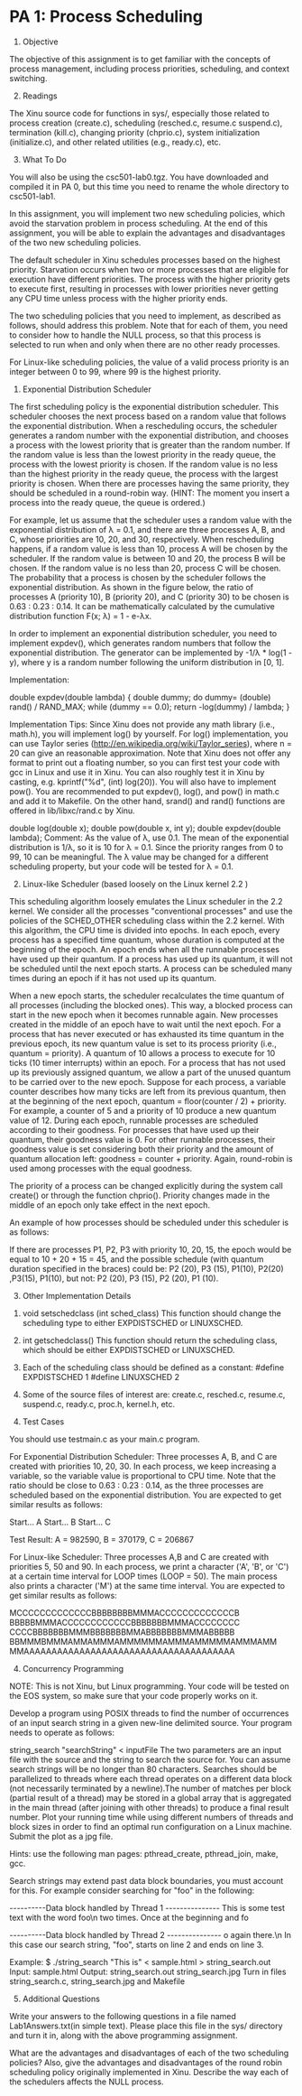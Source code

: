 # PA 1: Process Scheduling

1. Objective

The objective of this assignment is to get familiar with the concepts of process management, including process priorities, scheduling, and context switching.

2. Readings

The Xinu source code for functions in sys/, especially those related to process creation (create.c), scheduling (resched.c, resume.c suspend.c), termination (kill.c), changing priority (chprio.c), system initialization (initialize.c), and other related utilities (e.g., ready.c), etc.

3. What To Do

You will also be using the csc501-lab0.tgz. You have downloaded and compiled it in PA 0, but this time you need to rename the whole directory to csc501-lab1.

In this assignment, you will implement two new scheduling policies, which avoid the starvation problem in process scheduling. At the end of this assignment, you will be able to explain the advantages and disadvantages of the two new scheduling policies.

The default scheduler in Xinu schedules processes based on the highest priority. Starvation occurs when two or more processes that are eligible for execution have different priorities. The process with the higher priority gets to execute first, resulting in processes with lower priorities never getting any CPU time unless process with the higher priority ends.

The two scheduling policies that you need to implement, as described as follows, should address this problem. Note that for each of them, you need to consider how to handle the NULL process, so that this process is selected to run when and only when there are no other ready processes.

For Linux-like scheduling policies, the value of a valid process priority is an integer between 0 to 99, where 99 is the highest priority.

1) Exponential Distribution Scheduler

The first scheduling policy is the exponential distribution scheduler. This scheduler chooses the next process based on a random value that follows the exponential distribution. When a rescheduling occurs, the scheduler generates a random number with the exponential distribution, and chooses a process with the lowest priority that is greater than the random number. If the random value is less than the lowest priority in the ready queue, the process with the lowest priority is chosen. If the random value is no less than the highest priority in the ready queue, the process with the largest priority is chosen. When there are processes having the same priority, they should be scheduled in a round-robin way. (HINT: The moment you insert a process into the ready queue, the queue is ordered.)

For example, let us assume that the scheduler uses a random value with the exponential distribution of λ = 0.1, and there are three processes A, B, and C, whose priorities are 10, 20, and 30, respectively. When rescheduling happens, if a random value is less than 10, process A will be chosen by the scheduler. If the random value is between 10 and 20, the process B will be chosen. If the random value is no less than 20, process C will be chosen. The probability that a process is chosen by the scheduler follows the exponential distribution. As shown in the figure below, the ratio of processes A (priority 10), B (priority 20), and C (priority 30) to be chosen is 0.63 : 0.23 : 0.14. It can be mathematically calculated by the cumulative distribution function F(x; λ) = 1 - e-λx.


In order to implement an exponential distribution scheduler, you need to implement expdev(), which generates random numbers that follow the exponential distribution. The generator can be implemented by -1/λ * log(1 - y), where y is a random number following the uniform distribution in [0, 1].

Implementation:

double expdev(double lambda) {
    double dummy;
    do
        dummy= (double) rand() / RAND_MAX;
    while (dummy == 0.0);
    return -log(dummy) / lambda;
}
	
Implementation Tips: Since Xinu does not provide any math library (i.e., math.h), you will implement log() by yourself. For log() implementation, you can use Taylor series (http://en.wikipedia.org/wiki/Taylor_series), where n = 20 can give an reasonable approximation. Note that Xinu does not offer any format to print out a floating number, so you can first test your code with gcc in Linux and use it in Xinu. You can also roughly test it in Xinu by casting, e.g. kprintf("%d", (int) log(20)). You will also have to implement pow(). You are recommended to put expdev(), log(), and pow() in math.c and add it to Makefile. On the other hand, srand() and rand() functions are offered in lib/libxc/rand.c by Xinu.

double log(double x);
double pow(double x, int y);
double expdev(double lambda);
Comment: As the value of λ, use 0.1. The mean of the exponential distribution is 1/λ, so it is 10 for λ = 0.1. Since the priority ranges from 0 to 99, 10 can be meaningful. The λ value may be changed for a different scheduling property, but your code will be tested for λ = 0.1.

2) Linux-like Scheduler (based loosely on the Linux kernel 2.2 )

This scheduling algorithm loosely emulates the Linux scheduler in the 2.2 kernel. We consider all the processes "conventional processes" and use the policies of the SCHED_OTHER scheduling class within the 2.2 kernel. With this algorithm, the CPU time is divided into epochs. In each epoch, every process has a specified time quantum, whose duration is computed at the beginning of the epoch. An epoch ends when all the runnable processes have used up their quantum. If a process has used up its quantum, it will not be scheduled until the next epoch starts. A process can be scheduled many times during an epoch if it has not used up its quantum.

When a new epoch starts, the scheduler recalculates the time quantum of all processes (including the blocked ones). This way, a blocked process can start in the new epoch when it becomes runnable again. New processes created in the middle of an epoch have to wait until the next epoch. For a process that has never executed or has exhausted its time quantum in the previous epoch, its new quantum value is set to its process priority (i.e., quantum = priority). A quantum of 10 allows a process to execute for 10 ticks (10 timer interrupts) within an epoch. For a process that has not used up its previously assigned quantum, we allow a part of the unused quantum to be carried over to the new epoch. Suppose for each process, a variable counter describes how many ticks are left from its previous quantum, then at the beginning of the next epoch, quantum = floor(counter / 2) + priority. For example, a counter of 5 and a priority of 10 produce a new quantum value of 12.
During each epoch, runnable processes are scheduled according to their goodness. For processes that have used up their quantum, their goodness value is 0. For other runnable processes, their goodness value is set considering both their priority and the amount of quantum allocation left: goodness = counter + priority. Again, round-robin is used among processes with the equal goodness.

The priority of a process can be changed explicitly during the system call create() or through the function chprio(). Priority changes made in the middle of an epoch only take effect in the next epoch.

An example of how processes should be scheduled under this scheduler is as follows:

If there are processes P1, P2, P3 with priority 10, 20, 15, the epoch would be equal to 10 + 20 + 15 = 45, and the possible schedule (with quantum duration specified in the braces) could be: P2 (20), P3 (15), P1(10), P2(20) ,P3(15), P1(10), but not: P2 (20), P3 (15), P2 (20), P1 (10).

3) Other Implementation Details

1. void setschedclass (int sched_class) 
      This function should change the scheduling type to either EXPDISTSCHED or LINUXSCHED. 

2. int getschedclass() 
      This function should return the scheduling class, which should be either EXPDISTSCHED or LINUXSCHED. 

3. Each of the scheduling class should be defined as a constant: 
      #define EXPDISTSCHED 1 
      #define LINUXSCHED 2 

4. Some of the source files of interest are: create.c, resched.c, resume.c, suspend.c, ready.c, proc.h, kernel.h, etc. 

4) Test Cases

You should use testmain.c as your main.c program. 

For Exponential Distribution Scheduler: 
Three processes A, B, and C are created with priorities 10, 20, 30. In each process, we keep increasing a variable, so the variable value is proportional to CPU time. Note that the ratio should be close to 0.63 : 0.23 : 0.14, as the three processes are scheduled based on the exponential distribution. You are expected to get similar results as follows: 

Start... A
Start... B
Start... C

Test Result: A = 982590, B = 370179, C = 206867 

For Linux-like Scheduler: 
Three processes A,B and C are created with priorities 5, 50 and 90. In each process, we print a character ('A', 'B', or 'C') at a certain time interval for LOOP times (LOOP = 50). The main process also prints a character ('M') at the same time interval. You are expected to get similar results as follows: 

MCCCCCCCCCCCCCBBBBBBBBMMMACCCCCCCCCCCCCB
BBBBBMMMACCCCCCCCCCCCBBBBBBBMMMACCCCCCCC
CCCCBBBBBBBMMMBBBBBBBMMABBBBBBBMMMABBBBB
BBMMMBMMMAMMAMMMAMMMMMMAMMMAMMMMMAMMMAMM
MMAAAAAAAAAAAAAAAAAAAAAAAAAAAAAAAAAAAAAA

4. Concurrency Programming

NOTE: This is not Xinu, but Linux programming. Your code will be tested on the EOS system, so make sure that your code properly works on it.

Develop a program using POSIX threads to find the number of occurrences of an input search string in a given new-line delimited source. Your program needs to operate as follows:

string_search "searchString" < inputFile
The two parameters are an input file with the source and the string to search the source for. You can assume search strings will be no longer than 80 characters. Searches should be parallelized to threads where each thread operates on a different data block (not necessarily terminated by a newline).The number of matches per block (partial result of a thread) may be stored in a global array that is aggregated in the main thread (after joining with other threads) to produce a final result number. Plot your running time while using different numbers of threads and block sizes in order to find an optimal run configuration on a Linux machine. Submit the plot as a jpg file.

Hints: use the following man pages: pthread_create, pthread_join, make, gcc.

Search strings may extend past data block boundaries, you must account for this. For example consider searching for "foo" in the following:

----------Data block handled by Thread 1 ---------------
This is some test text with the word foo\n
two times. Once at the beginning and fo


----------Data block handled by Thread 2 ---------------
o again there.\n
In this case our search string, "foo", starts on line 2 and ends on line 3.

Example: $ ./string_search "This is" < sample.html > string_search.out 
Input: sample.html 
Output: string_search.out string_search.jpg 
Turn in files string_search.c, string_search.jpg and Makefile

5. Additional Questions

Write your answers to the following questions in a file named Lab1Answers.txt(in simple text). Please place this file in the sys/ directory and turn it in, along with the above programming assignment.

What are the advantages and disadvantages of each of the two scheduling policies? Also, give the advantages and disadvantages of the round robin scheduling policy originally implemented in Xinu.
Describe the way each of the schedulers affects the NULL process.

